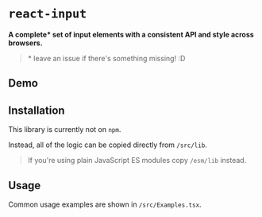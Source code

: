 # `react-input`

**A complete\* set of input elements with a consistent API and style across browsers.**

> \* leave an issue if there's something missing! :D

## Demo



## Installation

This library is currently not on `npm`.

Instead, all of the logic can be copied directly from `/src/lib`.

> If you're using plain JavaScript ES modules
> copy `/esm/lib` instead.

## Usage

Common usage examples are shown in `/src/Examples.tsx`.
